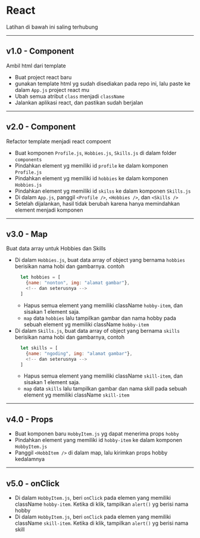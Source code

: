 # React

Latihan di bawah ini saling terhubung

---
## v1.0 - Component

Ambil html dari template

- Buat project react baru
- gunakan template html yg sudah disediakan pada repo ini, lalu paste ke dalam `App.js` project react mu
- Ubah semua atribut `class` menjadi `className`
- Jalankan aplikasi react, dan pastikan sudah berjalan

---
## v2.0 - Component

Refactor template menjadi react compoent

- Buat komponen `Profile.js`, `Hobbies.js`, `Skills.js` di dalam folder `components`
- Pindahkan element yg memiliki id `profile` ke dalam komponen `Profile.js`
- Pindahkan element yg memiliki id `hobbies` ke dalam komponen `Hobbies.js`
- Pindahkan element yg memiliki id `skilss` ke dalam komponen `Skills.js`
- Di dalam `App.js`, panggil `<Profile />`, `<Hobbies />`, dan `<Skills />`
- Setelah dijalankan, hasil tidak berubah karena hanya memindahkan element menjadi komponen

---

## v3.0 - Map

Buat data array untuk Hobbies dan Skills

- Di dalam `Hobbies.js`, buat data array of object yang bernama `hobbies` berisikan nama hobi dan gambarnya. contoh
  ```js
    let hobbies = [
      {name: "nonton", img: "alamat gambar"}, 
      <!-- dan seterusnya -->
    ]
  ```
  - Hapus semua element yang memiliki className `hobby-item`, dan sisakan 1 element saja.
  - `map` data `hobbies` lalu tampilkan gambar dan nama hobby pada sebuah element yg memiliki className `hobby-item`
- Di dalam `Skills.js`, buat data array of object yang bernama `skills` berisikan nama hobi dan gambarnya, contoh
  ```js
    let skills = [
      {name: "ngoding", img: "alamat gambar"}, 
      <!-- dan seterusnya -->
    ]
  ```
  - Hapus semua element yang memiliki className `skill-item`, dan sisakan 1 element saja.
  - `map` data `skills` lalu tampilkan gambar dan nama skill pada sebuah element yg memiliki className `skill-item`

---
## v4.0 - Props

- Buat komponen baru `HobbyItem.js` yg dapat menerima props `hobby`
- Pindahkan element yang memiliki id `hobby-item` ke dalam komponen `HobbyItem.js`
- Panggil `<HobbItem />` di dalam map, lalu kirimkan props hobby kedalamnya


---
## v5.0 - onClick

- Di dalam `HobbyItem.js`, beri `onClick` pada elemen yang memiliki className `hobby-item`. Ketika di klik, tampilkan `alert()` yg berisi nama hobby
- Di dalam `HobbyItem.js`, beri `onClick` pada elemen yang memiliki className `skill-item`. Ketika di klik, tampilkan `alert()` yg berisi nama skill

